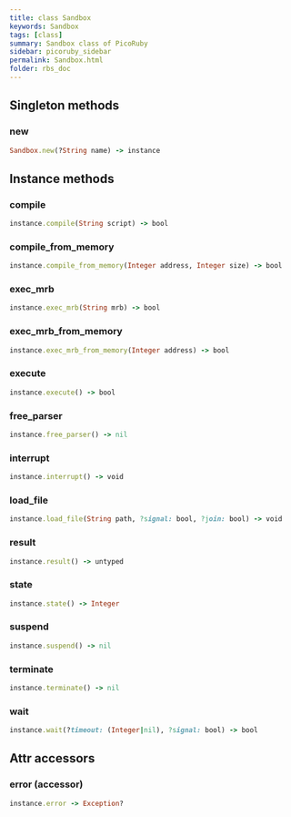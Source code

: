 ```yaml
---
title: class Sandbox
keywords: Sandbox
tags: [class]
summary: Sandbox class of PicoRuby
sidebar: picoruby_sidebar
permalink: Sandbox.html
folder: rbs_doc
---
```

## Singleton methods
### new

```ruby
Sandbox.new(?String name) -> instance
```
## Instance methods
### compile

```ruby
instance.compile(String script) -> bool
```
### compile_from_memory

```ruby
instance.compile_from_memory(Integer address, Integer size) -> bool
```
### exec_mrb

```ruby
instance.exec_mrb(String mrb) -> bool
```
### exec_mrb_from_memory

```ruby
instance.exec_mrb_from_memory(Integer address) -> bool
```
### execute

```ruby
instance.execute() -> bool
```
### free_parser

```ruby
instance.free_parser() -> nil
```
### interrupt

```ruby
instance.interrupt() -> void
```
### load_file

```ruby
instance.load_file(String path, ?signal: bool, ?join: bool) -> void
```
### result

```ruby
instance.result() -> untyped
```
### state

```ruby
instance.state() -> Integer
```
### suspend

```ruby
instance.suspend() -> nil
```
### terminate

```ruby
instance.terminate() -> nil
```
### wait

```ruby
instance.wait(?timeout: (Integer|nil), ?signal: bool) -> bool
```
## Attr accessors
### error (accessor)
```ruby
instance.error -> Exception?
```
